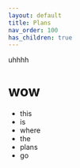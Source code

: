 ```yaml
---
layout: default
title: Plans
nav_order: 100
has_children: true
---
```


uhhhh

# wow 

- this
- is 
- where 
- the 
- plans 
- go
